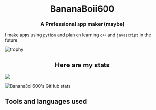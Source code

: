 <p align="center">
  <h1 align="center">BananaBoii600</h1>
  <h3 align="center">A Professional app maker (maybe)</h3>
</p>


I make apps using `python` and plan on learning `c++` and `javascript` in the future

![trophy](https://github-profile-trophy.vercel.app/?username=BananaBoii600&theme=onedark)

<p align="center">
    <h2 align="center">Here are my stats</h3>
</p>

![](https://komarev.com/ghpvc/?username=BananaBoii600)

![BananaBoii600's GitHub stats](https://github-readme-stats.vercel.app/api?username=BananaBoii600)

## Tools and languages used
